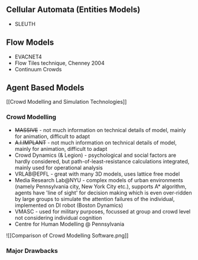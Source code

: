 ## Cellular Automata (Entities Models)

- SLEUTH
## Flow Models

- EVACNET4
- Flow Tiles technique, Chenney 2004
- Continuum Crowds

## Agent Based Models

[[Crowd Modelling and Simulation Technologies]]

### Crowd Modelling
- ~~MASSIVE~~ - not much information on technical details of model, mainly for animation, difficult to adapt
- ~~A.I.IMPLANT~~ - not much information on technical details of model, mainly for animation, difficult to adapt
- Crowd Dynamics (& Legion) - psychological and social factors are hardly considered, but path-of-least-resistance calculations integrated, mainly used for operational analysis
- VRLAB@EPFL - great with many 3D models, uses lattice free model
- Media Research Lab@NYU - complex models of urban environments (namely Pennsylvania city, New York City etc.), supports A* algorithm, agents have 'line of sight' for decision making which is even over-ridden by large groups to simulate the attention failures of the individual, implemented on DI robot (Boston Dynamics)
- VMASC - used for military purposes, focussed at group and crowd level not considering individual cognition
- Centre for Human Modelling @ Pennsylvania 

![[Comparison of Crowd Modelling Software.png]]

### Major Drawbacks
 